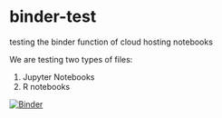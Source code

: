 # binder-test
 testing the binder function of cloud hosting notebooks

We are testing two types of files:

1. Jupyter Notebooks
2. R notebooks

[![Binder](https://mybinder.org/badge_logo.svg)](https://mybinder.org/v2/gh/bbpi2/binder-test/HEAD)

